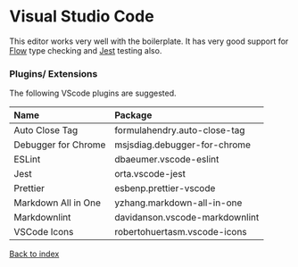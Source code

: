 # Visual Studio Code

This editor works very well with the boilerplate. It has very good support for [Flow](https://flow.org/) type checking and [Jest](https://jestjs.io/) testing also.

### Plugins/ Extensions

The following VScode plugins are suggested.

|Name |Package|
|:----------|:----------|
|Auto Close Tag|formulahendry.auto-close-tag|
|Debugger for Chrome|msjsdiag.debugger-for-chrome|
|ESLint|dbaeumer.vscode-eslint|
|Jest|orta.vscode-jest|
|Prettier|esbenp.prettier-vscode|
|Markdown All in One|yzhang.markdown-all-in-one|
|Markdownlint|davidanson.vscode-markdownlint|
|VSCode Icons|robertohuertasm.vscode-icons|

[Back to index](../README.md)
